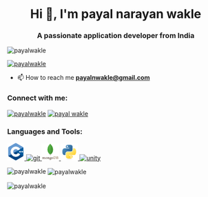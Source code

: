 <h1 align="center">Hi 👋, I'm payal narayan wakle</h1>
<h3 align="center">A passionate application developer from India</h3>

<p align="left"> <img src="https://komarev.com/ghpvc/?username=payalwakle&label=Profile%20views&color=0e75b6&style=flat" alt="payalwakle" /> </p>

<p align="left"> <a href="https://github.com/ryo-ma/github-profile-trophy"><img src="https://github-profile-trophy.vercel.app/?username=payalwakle" alt="payalwakle" /></a> </p>

- 📫 How to reach me **payalnwakle@gmail.com**

<h3 align="left">Connect with me:</h3>
<p align="left">
<a href="https://linkedin.com/in/payalwakle" target="blank"><img align="center" src="https://raw.githubusercontent.com/rahuldkjain/github-profile-readme-generator/master/src/images/icons/Social/linked-in-alt.svg" alt="payalwakle" height="30" width="40" /></a>
<a href="https://www.leetcode.com/payal wakle" target="blank"><img align="center" src="https://raw.githubusercontent.com/rahuldkjain/github-profile-readme-generator/master/src/images/icons/Social/leet-code.svg" alt="payal wakle" height="30" width="40" /></a>
</p>

<h3 align="left">Languages and Tools:</h3>
<p align="left"> <a href="https://www.w3schools.com/cpp/" target="_blank" rel="noreferrer"> <img src="https://raw.githubusercontent.com/devicons/devicon/master/icons/cplusplus/cplusplus-original.svg" alt="cplusplus" width="40" height="40"/> </a> <a href="https://git-scm.com/" target="_blank" rel="noreferrer"> <img src="https://www.vectorlogo.zone/logos/git-scm/git-scm-icon.svg" alt="git" width="40" height="40"/> </a> <a href="https://www.mongodb.com/" target="_blank" rel="noreferrer"> <img src="https://raw.githubusercontent.com/devicons/devicon/master/icons/mongodb/mongodb-original-wordmark.svg" alt="mongodb" width="40" height="40"/> </a> <a href="https://www.python.org" target="_blank" rel="noreferrer"> <img src="https://raw.githubusercontent.com/devicons/devicon/master/icons/python/python-original.svg" alt="python" width="40" height="40"/> </a> <a href="https://unity.com/" target="_blank" rel="noreferrer"> <img src="https://www.vectorlogo.zone/logos/unity3d/unity3d-icon.svg" alt="unity" width="40" height="40"/> </a> </p>

<p><img align="left" src="https://github-readme-stats.vercel.app/api/top-langs?username=payalwakle&show_icons=true&locale=en&layout=compact" alt="payalwakle" /></p>

<p>&nbsp;<img align="center" src="https://github-readme-stats.vercel.app/api?username=payalwakle&show_icons=true&locale=en" alt="payalwakle" /></p>

<p><img align="center" src="https://github-readme-streak-stats.herokuapp.com/?user=payalwakle&" alt="payalwakle" /></p>

